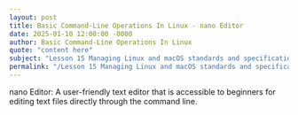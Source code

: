 ```yaml
---
layout: post
title: Basic Command-Line Operations In Linux - nano Editor
date: 2025-01-10 12:00:00 -0000
author: Basic Command-Line Operations In Linux
quote: "content here"
subject: "Lesson 15 Managing Linux and macOS standards and specifications"
permalink: "/Lesson 15 Managing Linux and macOS standards and specifications/Basic Command-Line Operations In Linux/Basic Command-Line Operations In Linux - nano Editor"
---
```


nano Editor: A user-friendly text editor that is accessible to beginners for editing text files directly through the command line.
